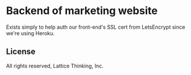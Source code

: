# Backend of marketing website

Exists simply to help auth our front-end's SSL cert from LetsEncrypt since we're using Heroku.

## License

All rights reserved, Lattice Thinking, Inc.